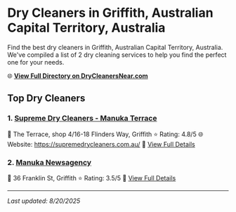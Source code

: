 # Dry Cleaners in Griffith, Australian Capital Territory, Australia

Find the best dry cleaners in Griffith, Australian Capital Territory, Australia. We've compiled a list of 2 dry cleaning services to help you find the perfect one for your needs.

🌐 **[View Full Directory on DryCleanersNear.com](https://drycleanersnear.com/city/Australia/Australian%20Capital%20Territory/Griffith)**

## Top Dry Cleaners

### 1. [Supreme Dry Cleaners - Manuka Terrace](https://drycleanersnear.com/dryCleaner/68a28936e025a3a8d28d38bf/supreme-dry-cleaners-manuka-terrace)
📍 The Terrace, shop 4/16-18 Flinders Way, Griffith
⭐ Rating: 4.8/5
🌐 Website: https://supremedrycleaners.com.au/
🔗 [View Full Details](https://drycleanersnear.com/dryCleaner/68a28936e025a3a8d28d38bf/supreme-dry-cleaners-manuka-terrace)

### 2. [Manuka Newsagency](https://drycleanersnear.com/dryCleaner/68a28998e025a3a8d28d3c31/manuka-newsagency)
📍 36 Franklin St, Griffith
⭐ Rating: 3.5/5
🔗 [View Full Details](https://drycleanersnear.com/dryCleaner/68a28998e025a3a8d28d3c31/manuka-newsagency)


---

*Last updated: 8/20/2025*
